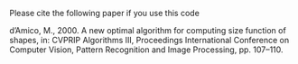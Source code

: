 Please cite the following paper if you use this code

d’Amico, M., 2000. A new optimal algorithm for computing size function of shapes, in: CVPRIP Algorithms III, Proceedings International
Conference on Computer Vision, Pattern Recognition and Image Processing, pp. 107–110.
